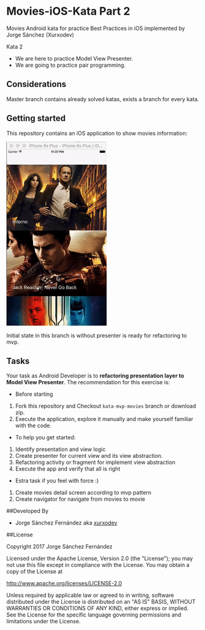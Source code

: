 # Movies-iOS-Kata Part 2
Movies Android kata for practice Best Practices in iOS implemented by Jorge Sánchez (Xurxodev)

Kata 2

- We are here to practice Model View Presenter.
- We are going to practice pair programming.

## Considerations 

Master branch contains already solved katas, exists a branch for every kata.

## Getting started

This repository contains an iOS application to show movies information:

![](/Art/movies.gif)

Initial state in this branch is without presenter is ready for refactoring to mvp.

## Tasks

Your task as Android Developer is to **refactoring presentation layer to Model View Presenter**.
The recommendation for this exercise is:

* Before starting
1. Fork this repository and Checkout `kata-mvp-movies` branch or download zip.
3. Execute the application, explore it manually and make yourself familiar with the code.

* To help you get started:
1. Identify presentation and view logic
2. Create presenter for current view and its view abstraction.
3. Refactoring activity or fragment for implement view abstraction
4. Execute the app and verify that all is right

* Estra task if you feel with force :)
1. Create movies detail screen according to mvp pattern
2. Create navigator for navigate from movies to movie

##Developed By

* Jorge Sánchez Fernández aka [xurxodev](https://twitter.com/xurxodev)

##License


Copyright 2017 Jorge Sánchez Fernández

Licensed under the Apache License, Version 2.0 (the "License");
you may not use this file except in compliance with the License.
You may obtain a copy of the License at

http://www.apache.org/licenses/LICENSE-2.0

Unless required by applicable law or agreed to in writing, software
distributed under the License is distributed on an "AS IS" BASIS,
WITHOUT WARRANTIES OR CONDITIONS OF ANY KIND, either express or implied.
See the License for the specific language governing permissions and
limitations under the License.
